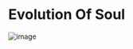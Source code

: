 # Evolution Of Soul
![image](https://user-images.githubusercontent.com/21108111/135465705-dd41ea87-da44-4100-ba03-c23c55bb1cb9.png)
